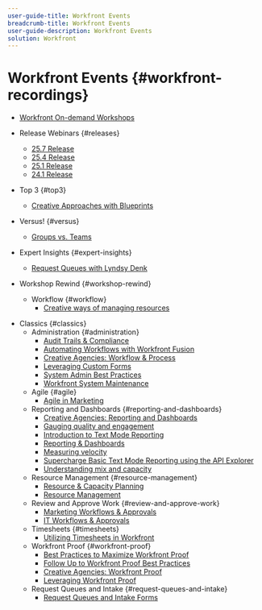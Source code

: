 ```yaml
---
user-guide-title: Workfront Events
breadcrumb-title: Workfront Events
user-guide-description: Workfront Events
solution: Workfront
---
```


# Workfront Events {#workfront-recordings}

+ [Workfront On-demand Workshops](overview.md)

+ Release Webinars {#releases}
  + [25.7 Release](releases/25-7-release-webinar.md)
  + [25.4 Release](releases/25-4-release-webinar.md)
  + [25.1 Release](releases/25-1-release-webinar.md)
  + [24.1 Release](releases/24-1-release-webinar.md)
+ Top 3 {#top3}
  + [Creative Approaches with Blueprints](top3/blueprints.md)
+ Versus! {#versus}
  + [Groups vs. Teams](versus/groups-vs-teams.md)
+ Expert Insights {#expert-insights}
  + [Request Queues with Lyndsy Denk](expert-insights/request-queues.md)
+ Workshop Rewind {#workshop-rewind}
  + Workflow {#workflow}
      + [Creative ways of managing resources](classics/creative-ways-of-managing-resources.md)

<!--  + Planning {#planning}
  + Integrations {#integrations}
-->

+ Classics {#classics}
  + Administration {#administration}
    + [Audit Trails & Compliance](user-groups/audit-trails-and-compliance.md)
    + [Automating Workflows with Workfront Fusion](user-groups/automating-workflows-with-workfront-fusion.md)
    + [Creative Agencies: Workflow & Process](user-groups/creative-agencies-workflows-and-process.md)
    + [Leveraging Custom Forms](user-groups/leveraging-custom-forms.md)
    + [System Admin Best Practices](user-groups/system-admin-best-practices.md)
    + [Workfront System Maintenance](user-groups/workfront-system-maintenance.md)
  + Agile {#agile}
    + [Agile in Marketing](user-groups/agile-in-marketing.md)
  + Reporting and Dashboards {#reporting-and-dashboards}
    + [Creative Agencies: Reporting and Dashboards](user-groups/creative-agencies-reporting-and-dashboards.md)
    + [Gauging quality and engagement](classics/gauging-quality-and-engagement.md)
    + [Introduction to Text Mode Reporting](classics/introduction-to-text-mode-reporting.md)
    + [Reporting & Dashboards](user-groups/reporting-and-dashboards.md)
    + [Measuring velocity](classics/measuring-velocity.md)
    + [Supercharge Basic Text Mode Reporting using the API Explorer](classics/supercharge-basic-text-mode-reporting-using-the-api-explorer.md)
    + [Understanding mix and capacity](classics/understanding-mix-and-capacity.md)
  + Resource Management {#resource-management}
    + [Resource & Capacity Planning](user-groups/resource-and-capacity-planning.md)
    + [Resource Management](user-groups/resource-management.md)
  + Review and Approve Work {#review-and-approve-work}
    + [Marketing Workflows & Approvals](user-groups/marketing-workflows-and-approvals.md)
    + [IT Workflows & Approvals](user-groups/it-workflows-and-approvals.md)
  + Timesheets {#timesheets}
    + [Utilizing Timesheets in Workfront](user-groups/utilizing-timesheets-in-workfront.md)
  + Workfront Proof {#workfront-proof}
    + [Best Practices to Maximize Workfront Proof](classics/best-practices-to-maximize-workfront-proof.md)
    + [Follow Up to Workfront Proof Best Practices](classics/follow-up-to-workfront-proof-best-practices.md)
    + [Creative Agencies: Workfront Proof](user-groups/creative-agencies-workfront-proof.md)
    + [Leveraging Workfront Proof](user-groups/leveraging-workfront-proof.md)
  + Request Queues and Intake {#request-queues-and-intake}
    + [Request Queues and Intake Forms](user-groups/request-queues-and-intake-forms.md)



